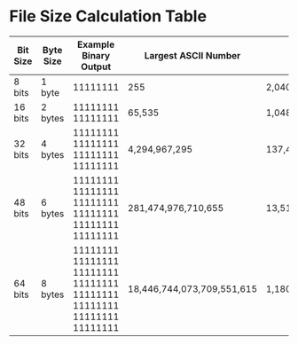 # File Size Calculation Table

| Bit Size | Byte Size | Example Binary Output | Largest ASCII Number | Total Groups * Bit Size | Maximum File Size (Bytes) | Maximum File Size (Readable) |
|----------|----------|------------------------|----------------------|--------------------------|---------------------------|------------------------------|
| 8 bits  | 1 byte   | 11111111               | 255                  | 2,040                    | 255                       | 255 Bytes                   |
| 16 bits | 2 bytes  | 11111111 11111111      | 65,535               | 1,048,560                | 131,070                   | 128 KB                       |
| 32 bits | 4 bytes  | 11111111 11111111 11111111 11111111 | 4,294,967,295 | 137,438,953,440 | 17,179,869,180 | 16 GB |
| 48 bits | 6 bytes  | 11111111 11111111 11111111 11111111 11111111 11111111 | 281,474,976,710,655 | 13,510,798,882,111,440 | 1,688,849,860,263,930 | 1.50 PB |
| 64 bits | 8 bytes  | 11111111 11111111 11111111 11111111 11111111 11111111 11111111 11111111 | 18,446,744,073,709,551,615 | 1,180,591,620,717,411,303,360 | 147,573,952,589,676,412,920 | 128 EB |

